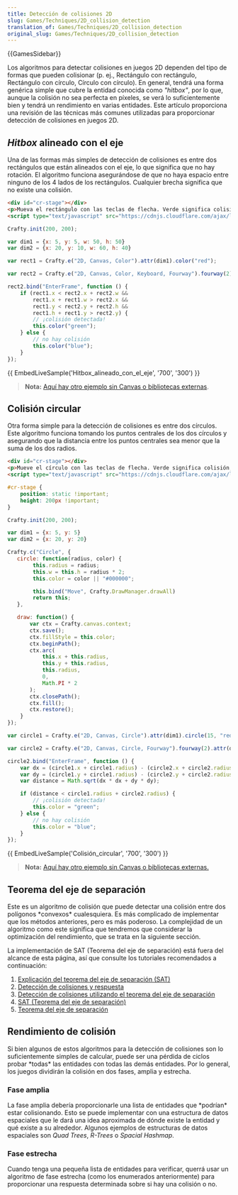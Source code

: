 ```yaml
---
title: Detección de colisiones 2D
slug: Games/Techniques/2D_collision_detection
translation_of: Games/Techniques/2D_collision_detection
original_slug: Games/Techniques/2D_collision_detection
---
```

{{GamesSidebar}}

Los algoritmos para detectar colisiones en juegos 2D dependen del tipo de formas que pueden colisionar (p. ej., Rectángulo con rectángulo, Rectángulo con círculo, Círculo con círculo). En general, tendrá una forma genérica simple que cubre la entidad conocida como _"hitbox"_, por lo que, aunque la colisión no sea perfecta en píxeles, se verá lo suficientemente bien y tendrá un rendimiento en varias entidades. Este artículo proporciona una revisión de las técnicas más comunes utilizadas para proporcionar detección de colisiones en juegos 2D.

## _Hitbox_ alineado con el eje

Una de las formas más simples de detección de colisiones es entre dos rectángulos que están alineados con el eje, lo que significa que no hay rotación. El algoritmo funciona asegurándose de que no haya espacio entre ninguno de los 4 lados de los rectángulos. Cualquier brecha significa que no existe una colisión.

```html hidden
<div id="cr-stage"></div>
<p>Mueva el rectángulo con las teclas de flecha. Verde significa colisión, azul significa que no hay colisión.</p>
<script type="text/javascript" src="https://cdnjs.cloudflare.com/ajax/libs/crafty/0.5.4/crafty-min.js"></script>
```

```js
Crafty.init(200, 200);

var dim1 = {x: 5, y: 5, w: 50, h: 50}
var dim2 = {x: 20, y: 10, w: 60, h: 40}

var rect1 = Crafty.e("2D, Canvas, Color").attr(dim1).color("red");

var rect2 = Crafty.e("2D, Canvas, Color, Keyboard, Fourway").fourway(2).attr(dim2).color("blue");

rect2.bind("EnterFrame", function () {
    if (rect1.x < rect2.x + rect2.w &&
        rect1.x + rect1.w > rect2.x &&
        rect1.y < rect2.y + rect2.h &&
        rect1.h + rect1.y > rect2.y) {
        // ¡colisión detectada!
        this.color("green");
    } else {
        // no hay colisión
        this.color("blue");
    }
});
```

{{ EmbedLiveSample('Hitbox_alineado_con_el_eje', '700', '300') }}

> **Nota:** [Aquí hay otro ejemplo sin Canvas o bibliotecas externas](https://jsfiddle.net/jlr7245/217jrozd/3/).

## Colisión circular

Otra forma simple para la detección de colisiones es entre dos círculos. Este algoritmo funciona tomando los puntos centrales de los dos círculos y asegurando que la distancia entre los puntos centrales sea menor que la suma de los dos radios.

```html hidden
<div id="cr-stage"></div>
<p>Mueve el círculo con las teclas de flecha. Verde significa colisión, azul significa que no hay colisión.</p>
<script type="text/javascript" src="https://cdnjs.cloudflare.com/ajax/libs/crafty/0.5.4/crafty-min.js"></script>
```

```css hidden
#cr-stage {
    position: static !important;
    height: 200px !important;
}
```

```js
Crafty.init(200, 200);

var dim1 = {x: 5, y: 5}
var dim2 = {x: 20, y: 20}

Crafty.c("Circle", {
   circle: function(radius, color) {
        this.radius = radius;
        this.w = this.h = radius * 2;
        this.color = color || "#000000";

        this.bind("Move", Crafty.DrawManager.drawAll)
        return this;
   },

   draw: function() {
       var ctx = Crafty.canvas.context;
       ctx.save();
       ctx.fillStyle = this.color;
       ctx.beginPath();
       ctx.arc(
           this.x + this.radius,
           this.y + this.radius,
           this.radius,
           0,
           Math.PI * 2
       );
       ctx.closePath();
       ctx.fill();
       ctx.restore();
    }
});

var circle1 = Crafty.e("2D, Canvas, Circle").attr(dim1).circle(15, "red");

var circle2 = Crafty.e("2D, Canvas, Circle, Fourway").fourway(2).attr(dim2).circle(20, "blue");

circle2.bind("EnterFrame", function () {
    var dx = (circle1.x + circle1.radius) - (circle2.x + circle2.radius);
    var dy = (circle1.y + circle1.radius) - (circle2.y + circle2.radius);
    var distance = Math.sqrt(dx * dx + dy * dy);

    if (distance < circle1.radius + circle2.radius) {
        // ¡colisión detectada!
        this.color = "green";
    } else {
        // no hay colisión
        this.color = "blue";
    }
});
```

{{ EmbedLiveSample('Colisión_circular', '700', '300') }}

> **Nota:** [Aquí hay otro ejemplo sin Canvas o bibliotecas externas.](https://jsfiddle.net/jlr7245/teb4znk0/20/)

## Teorema del eje de separación

Este es un algoritmo de colisión que puede detectar una colisión entre dos polígonos \*convexos\* cualesquiera. Es más complicado de implementar que los métodos anteriores, pero es más poderoso. La complejidad de un algoritmo como este significa que tendremos que considerar la optimización del rendimiento, que se trata en la siguiente sección.

La implementación de SAT (Teorema del eje de separación) está fuera del alcance de esta página, así que consulte los tutoriales recomendados a continuación:

1. [Explicación del teorema del eje de separación (SAT)](https://www.sevenson.com.au/programming/sat/)
2. [Detección de colisiones y respuesta](https://www.metanetsoftware.com/technique/tutorialA.html)
3. [Detección de colisiones utilizando el teorema del eje de separación](https://gamedevelopment.tutsplus.com/tutorials/collision-detection-using-the-separating-axis-theorem--gamedev-169)
4. [SAT (Teorema del eje de separación)](https://dyn4j.org/2010/01/sat/)
5. [Teorema del eje de separación](https://programmerart.weebly.com/separating-axis-theorem.html)

## Rendimiento de colisión

Si bien algunos de estos algoritmos para la detección de colisiones son lo suficientemente simples de calcular, puede ser una pérdida de ciclos probar \*todas\* las entidades con todas las demás entidades. Por lo general, los juegos dividirán la colisión en dos fases, amplia y estrecha.

### Fase amplia


La fase amplia debería proporcionarle una lista de entidades que \*podrían\* estar colisionando. Esto se puede implementar con una estructura de datos espaciales que le dará una idea aproximada de dónde existe la entidad y qué existe a su alrededor. Algunos ejemplos de estructuras de datos espaciales son _Quad Trees_, _R-Trees_ o _Spacial Hashmap_.

### Fase estrecha

Cuando tenga una pequeña lista de entidades para verificar, querrá usar un algoritmo de fase estrecha (como los enumerados anteriormente) para proporcionar una respuesta determinada sobre si hay una colisión o no.
